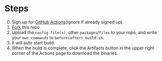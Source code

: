 # Steps

0. Sign up for [GitHub Actions](https://github.com/features/actions/signup)\(Ignore if already signed up\).<br/>
1. [Fork](https://github.com/immortalwrt/build-immortalwrt/fork) this repo.<br/>
2. Upload the `config file(s)`, other `packages`/`files` to your ropo, and write your `own commands` to `before(after)_build.sh`.<br/>
3. It will auto start build.
4. When the build is complete, click the Artifacts button in the upper right corner of the Actions page to download the binaries.
